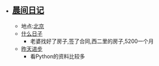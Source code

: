 - ## [晨间日记](<晨间日记.md>)
    - 地点:[北京](<北京.md>)
    - [什么日子](<什么日子.md>)
        - 老婆找好了房子,签了合同,西二里的房子,5200一个月
    - [昨天进步](<昨天进步.md>)
        - 看Python的资料比较多
